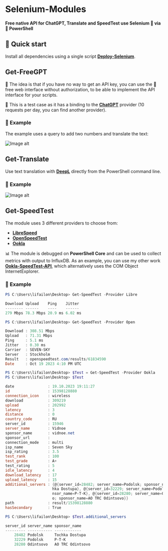 # Selenium-Modules

**Free native API for ChatGPT, Translate and SpeedTest use Selenium 💚 via 💙 PowerShell**

## 🚀 Quick start

Install all dependencies using a single script **[Deploy-Selenium](https://github.com/Lifailon/Deploy-Selenium/blob/rsa/Deploy-Selenium-Drivers.ps1)**.

## Get-FreeGPT

🐥 The idea is that if you have no way to get an API key, you can use the 🙏 free web interface without authorization, to be able to implement the API interface for your scripts.

🔔 This is a test case as it has a binding to the **[ChatGPT](https://chat-gpt.org/chat)** provider (10 requests per day, you can find another provider).

### 🎉 Example

The example uses a query to add two numbers and translate the text:

![Image alt](https://github.com/Lifailon/Selenium-Modules/blob/rsa/Example/Get-FreeGPT.gif)

## Get-Translate

Use text translation with **[DeepL](https://www.deepl.com/translator)** directly from the PowerShell command line.

### 🎉 Example

![Image alt](https://github.com/Lifailon/Selenium-Modules/blob/rsa/Example/Get-Translate.gif)

## Get-SpeedTest

The module uses 3 different providers to choose from:

- **[LibreSpeed](https://librespeed.org/)**
- **[OpenSpeedTest](https://openspeedtest.com/)**
- **[Ookla](https://www.speedtest.net/)**

📊 The module is debugged on **PowerShell Core** and can be used to collect metrics with output to InfluxDB. As an example, you can use my other work **[Ookla-SpeedTest-API](https://github.com/Lifailon/Ookla-SpeedTest-API)**, which alternatively uses the COM Object InternetExplorer.

### 🎉 Example

```PowerShell
PS C:\Users\lifailon\Desktop> Get-SpeedTest -Provider Libre

Download Upload    Ping    Jitter
-------- ------    ----    ------
279 Mbps 78.3 Mbps 20.9 ms 6.02 ms

PS C:\Users\lifailon\Desktop> Get-SpeedTest -Provider Open 

Download : 308.51 Mbps
Upload   : 71.31 Mbps
Ping     : 5.1 ms
Jitter   : 0.30 ms
Carrier  : SEVEN-SKY
Server   : Stockholm
Result   : openspeedtest.com/results/61834590
Date     : Oct 19 2023 4:10 PM UTC

PS C:\Users\lifailon\Desktop> $Test = Get-SpeedTest -Provider Ookla
PS C:\Users\lifailon\Desktop> $Test

date               : 19.10.2023 19:11:27
id                 : 15398128880
connection_icon    : wireless
download           : 309219
upload             : 202992
latency            : 3
distance           : 0
country_code       : RU
server_id          : 15946
server_name        : Vidnoe
sponsor_name       : vidnoe.net
sponsor_url        : 
connection_mode    : multi
isp_name           : Seven Sky
isp_rating         : 3.5
test_rank          : 100
test_grade         : A+
test_rating        : 5
idle_latency       : 4
download_latency   : 17
upload_latency     : 15
additional_servers : {@{server_id=28482; server_name=Podolsk; sponsor_name=Toc 
                     hka Dostupa}, @{server_id=32229; server_name=Podolsk; spo 
                     nsor_name=P-T-K}, @{server_id=28280; server_name=Odintsov 
                     o; sponsor_name=AO TRC Odintsovo}}
path               : result/15398128880
hasSecondary       : True

PS C:\Users\lifailon\Desktop> $Test.additional_servers

server_id server_name sponsor_name
--------- ----------- ------------
    28482 Podolsk     Tochka Dostupa
    32229 Podolsk     P-T-K
    28280 Odintsovo   AO TRC Odintsovo
```
